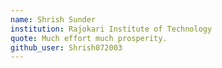 ```yaml
---
name: Shrish Sunder
institution: Rajokari Institute of Technology
quote: Much effort much prosperity.
github_user: Shrish072003
---
```

